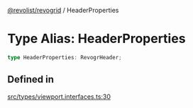 [@revolist/revogrid](README.md) / HeaderProperties

# Type Alias: HeaderProperties

```ts
type HeaderProperties: RevogrHeader;
```

## Defined in

[src/types/viewport.interfaces.ts:30](https://github.com/revolist/revogrid/blob/684eab34b16e993178d736466d35507eda9850cd/src/types/viewport.interfaces.ts#L30)
